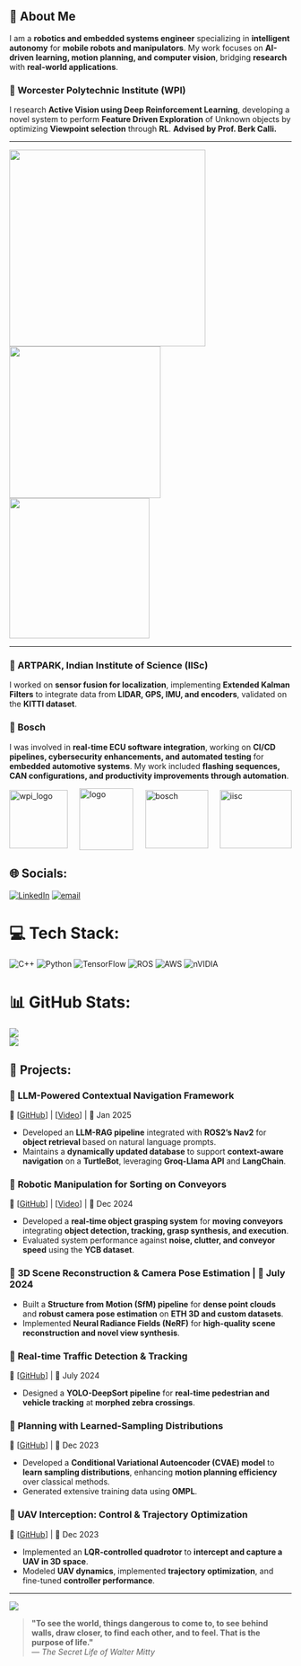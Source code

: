 ## 💫 About Me  
I am a **robotics and embedded systems engineer** specializing in **intelligent autonomy** for **mobile robots and manipulators**. My work focuses on **AI-driven learning, motion planning, and computer vision**, bridging **research** with **real-world applications**.  

### 🏫 Worcester Polytechnic Institute (WPI)  
I research **Active Vision using Deep Reinforcement Learning**, developing a novel system to perform **Feature Driven Exploration** of Unknown objects by optimizing **Viewpoint selection** through **RL**. **Advised by Prof. Berk Calli.**  

--------------------------------------------------------------------------------------------------------------------------
<img src="https://github.com/user-attachments/assets/452b93b6-993c-46a1-8515-da5315c76ba0" width="350" />
<img src="https://github.com/user-attachments/assets/c3e8b738-ef32-4332-b265-32fcd5a1cc52" width="270" />
<img src="https://github.com/user-attachments/assets/149d998a-d8f8-4739-a6ef-6637311cf65f" width="250" />

--------------------------------------------------------------------------------------------------------------------------


### 🏢 ARTPARK, Indian Institute of Science (IISc)  
I worked on **sensor fusion for localization**, implementing **Extended Kalman Filters** to integrate data from **LIDAR, GPS, IMU, and encoders**, validated on the **KITTI dataset**.  


### 🏢 Bosch  
I was involved in **real-time ECU software integration**, working on **CI/CD pipelines, cybersecurity enhancements, and automated testing** for **embedded automotive systems**. My work included **flashing sequences, CAN configurations, and productivity improvements through automation**.  

<div style="display: flex; justify-content: space-between; align-items: center;">
    <img src="https://github.com/atreyabhat/atreyabhat/assets/39030188/84eaa637-7ad7-44d2-b5a1-2a8ef7f178bb" alt="wpi_logo" width="104" height="104">
    <img src="https://github.com/atreyabhat/atreyabhat/assets/39030188/25a2d719-cf2f-44d3-918d-88bae1bf82b4" alt="logo" width="96" height="110">
    <img src="https://github.com/atreyabhat/atreyabhat/assets/39030188/7106b9c6-5304-464c-9960-f826dbd09132" alt="bosch" width="112" height="104">
    <img src="https://github.com/atreyabhat/atreyabhat/assets/39030188/0bd30e01-4ca6-4021-9610-a56368da7960" alt="iisc" width="128" height="104">
</div>

## 🌐 Socials:
[![LinkedIn](https://img.shields.io/badge/LinkedIn-%230077B5.svg?logo=linkedin&logoColor=white)](https://linkedin.com/in/https://www.linkedin.com/in/atreya-bhat/) [![email](https://img.shields.io/badge/Email-D14836?logo=gmail&logoColor=white)](mailto:agbhat@wpi.edu) 

# 💻 Tech Stack:
![C++](https://img.shields.io/badge/c++-%2300599C.svg?style=for-the-badge&logo=c%2B%2B&logoColor=white) ![Python](https://img.shields.io/badge/python-3670A0?style=for-the-badge&logo=python&logoColor=ffdd54) ![TensorFlow](https://img.shields.io/badge/TensorFlow-%23FF6F00.svg?style=for-the-badge&logo=TensorFlow&logoColor=white) ![ROS](https://img.shields.io/badge/ros-%230A0FF9.svg?style=for-the-badge&logo=ros&logoColor=white) ![AWS](https://img.shields.io/badge/AWS-%23FF9900.svg?style=for-the-badge&logo=amazon-aws&logoColor=white) ![nVIDIA](https://img.shields.io/badge/nVIDIA-%2376B900.svg?style=for-the-badge&logo=nVIDIA&logoColor=white)
# 📊 GitHub Stats:
<!-- ![](https://github-readme-stats.vercel.app/api?username=atreyabhat&theme=nightowl&hide_border=true&include_all_commits=true&count_private=true)<br/> -->
![](https://nirzak-streak-stats.vercel.app/?user=atreyabhat&theme=nightowl&hide_border=true)<br/>
![](https://github-readme-stats.vercel.app/api/top-langs/?username=atreyabhat&theme=nightowl&hide_border=true&include_all_commits=true&count_private=true&layout=compact)


## 🚀 Projects:
### 🔹 **LLM-Powered Contextual Navigation Framework**  
🔗 [[GitHub](https://github.com/atreyabhat/LLM-RAG-Navigation)] | [[Video](https://youtu.be/1EVOrdFPW4Q)] | 📅 Jan 2025  
- Developed an **LLM-RAG pipeline** integrated with **ROS2’s Nav2** for **object retrieval** based on natural language prompts.  
- Maintains a **dynamically updated database** to support **context-aware navigation** on a **TurtleBot**, leveraging **Groq-Llama API** and **LangChain**.

### 🔹 **Robotic Manipulation for Sorting on Conveyors**  
🔗 [[GitHub](https://github.com/atreyabhat/ConveyorGrasp)] | [[Video](https://youtu.be/7Dufz96CteM)] | 📅 Dec 2024  
- Developed a **real-time object grasping system** for **moving conveyors** integrating **object detection, tracking, grasp synthesis, and execution**.  
- Evaluated system performance against **noise, clutter, and conveyor speed** using the **YCB dataset**.

### 🔹 **3D Scene Reconstruction & Camera Pose Estimation** | 📅 July 2024  
- Built a **Structure from Motion (SfM) pipeline** for **dense point clouds** and **robust camera pose estimation** on **ETH 3D and custom datasets**.  
- Implemented **Neural Radiance Fields (NeRF)** for **high-quality scene reconstruction and novel view synthesis**.

### 🔹 **Real-time Traffic Detection & Tracking**  
🔗 [[GitHub](https://github.com/atreyabhat/RBE-ComputerVision/tree/main/Week9/Assignment)] | 📅 July 2024  
- Designed a **YOLO-DeepSort pipeline** for **real-time pedestrian and vehicle tracking** at **morphed zebra crossings**.

### 🔹 **Planning with Learned-Sampling Distributions**  
🔗 [[GitHub](https://github.com/atreyabhat/LearnedSampling_CVAE)] | 📅 Dec 2023  
- Developed a **Conditional Variational Autoencoder (CVAE) model** to **learn sampling distributions**, enhancing **motion planning efficiency** over classical methods.  
- Generated extensive training data using **OMPL**.

### 🔹 **UAV Interception: Control & Trajectory Optimization**  
🔗 [[GitHub](https://github.com/atreyabhat/RBE502_UAV_Interceptor/tree/main)] | 📅 Dec 2023  
- Implemented an **LQR-controlled quadrotor** to **intercept and capture a UAV in 3D space**.  
- Modeled **UAV dynamics**, implemented **trajectory optimization**, and fine-tuned **controller performance**.



---
[![](https://visitcount.itsvg.in/api?id=atreyabhat&icon=0&color=1)](https://visitcount.itsvg.in)


> **"To see the world, things dangerous to come to, to see behind walls, draw closer, to find each other, and to feel. That is the purpose of life."**  
> — *The Secret Life of Walter Mitty*


